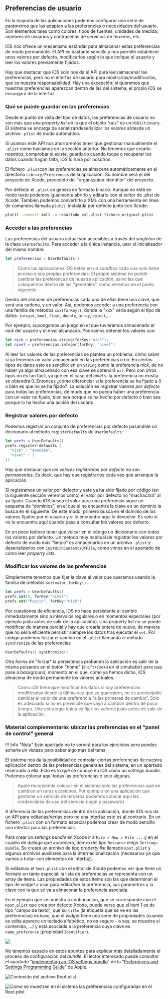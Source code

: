 ## Preferencias de usuario

En la mayoría de las aplicaciones podemos configurar una serie de parámetros que las adaptan a las preferencias o necesidades del usuario. Son elementos tales como colores, tipos de fuentes, unidades de medida, nombres de usuarios y contraseñas de servicios de terceros, etc.

iOS nos ofrece un mecanismo estándar para almacenar estas preferencias de modo permanente. El API es bastante sencillo y nos permite establecer unos valores por defecto, modificarlos según lo que indique el usuario y leer los valores previamente fijados. 

Hay que destacar que iOS solo nos da el API para leer/almacenar las preferencias, pero no el interfaz de usuario para mostrarlas/modificarlas, que es nuestra responsabilidad. Hay una excepción: si queremos que nuestras preferencias aparezcan dentro de las del sistema, el propio iOS se encargará de la interfaz.

### Qué se puede guardar en las preferencias

Desde el punto de vista del tipo de datos, las preferencias de usuario no son más que una *property list* en la que el objeto “raíz” es un `NSDictionary`. El sistema se encarga de serializar/deserializar los valores a/desde un archivo `.plist` de modo automático.

Si usamos este API nos ahorraremos tener que gestionar manualmente el `.plist` como hacíamos en la sección anterior. No tenemos que crearlo nosotros, comprobar si existe, guardarlo cuando toque o recuperar los datos cuando hagan falta, iOS lo hará por nosotros.

El fichero `.plist`con las preferencias se almacena automáticamente en el directorio `Library/Preferences` de la aplicación. Su nombre será el del proyecto de Xcode, precedido del "organization identifier" del proyecto. 

Por defecto el `.plist` se genera en formato binario. Aunque no esté en modo texto podemos igualmente abrirlo y editarlo con el editor de .plist de Xcode. También podemos convertirlo a XML con una herramienta en línea de comandos llamada `plutil`, instalada por defecto junto con Xcode:

```bash
plutil -convert xml1 -o resultado_xml.plist fichero_original.plist
```

### Acceder a las preferencias<a name="acceso_prefs"></a>

Las preferencias del usuario actual son accesibles a través del *singleton* de la clase `UserDefaults`. Para acceder a la única instancia, usar el inicializador del mismo nombre

```swift
let preferencias = UserDefaults()
```

> Como las aplicaciones iOS están en un *sandbox* cada una solo tiene acceso a sus propias preferencias. El propio sistema no puede cambiar las preferencas de nuestra aplicación, salvo las que coloquemos dentro de las “generales”, como veremos en el punto siguiente

Dentro del almacén de preferencias cada una de ellas tiene una clave, que será una cadena, y un valor. Así, podemos acceder a una preferencia con una familia de métodos `xxx(forKey:)`, donde la "xxx" varía según el tipo de datos: `integer`, `bool`, `float`, `double`, `array`, `object`,…

Por ejemplo, supongamos un juego en el que tuviéramos almacenado el *nick* del usuario y el *nivel* alcanzado. Podríamos obtener los valores con:

```swift
let nick = preferencias.string(forKey:"nick");
let nivel = preferencias.integer(forKey: "nivel")
```

Al leer los valores de las preferencias se plantea un problema: cómo saber si ya tenemos un valor almacenado en las preferencias o no. En ciertos tipos de datos esto es sencillo: en un `String` como la preferencia *nick*, de no haber ya algo almacenado con esa clave se obtendrá `nil`. Pero con otros tipos no es tan fácil, ya que en el caso del *nivel* si la preferencia no existía se obtendrá 0. Entonces ¿cómo diferenciar si la preferencia se ha fijado a 0 o bien es que no se ha fijado?. La solución es registrar *valores por defecto* para todas las preferencias, de modo que no pueda haber una preferencia con un valor no fijado, bien sea porque se ha hecho por defecto o bien sea porque lo ha hecho una acción del usuario.

### Registrar valores por defecto

Podemos registrar un conjunto de preferencias por defecto pasándole un diccionario al método `registerDefaults` de `UserDefaults`:

```swift
let prefs = UserDefaults()
prefs.register(defaults:[
  "nick" : "anonimo",
  "nivel" : 1
])
```

Hay que destacar que *los valores registrados por defecto no son permanentes*. Es decir, que hay que registrarlos cada vez que arranque la aplicación.

Si registramos un valor por defecto y este ya ha sido fijado por código (en la siguiente sección veremos cómo) el valor por defecto no “machacará” al ya fijado. Cuando iOS busca el valor para una preferencia sigue un esquema de “dominios”, en el que si no encuentra la clave en un dominio la busca en el siguiente. De este modo, primero busca en el dominio de los valores fijados por el usuario y si lo encuentra aquí lo devuelve. Es solo si no lo encuentra aquí cuando pasa a consultar los valores por defecto.

En un poco tedioso tener que volcar en el código un diccionario con todos los valores por defecto. Un método muy habitual de registrar los valores por defecto de modo más “limpio” es almacenarlos en un archivo `.plist` y deserializarlos con `initWithContentsOfFile`, como vimos en el apartado de cómo leer *property lists*.

### Modificar los valores de las preferencias <a name="modificar_prefs"></a>

Simplemente tenemos que fijar la clave al valor que queramos usando la familia de métodos `set(valor,forKey:)`

```swift
let prefs = UserDefaults()
prefs.set(5, forKey:"nivel")
prefs.set("Pepito", forKey:"nick")
```

Por cuestiones de eficiencia, iOS no hace persistente el cambio inmediatamente sino a intervalos regulares o en momentos especiales (por ejemplo justo antes de salir de la aplicación). Una *property list* no se puede modificar de manera parcial y hay que crearla entera de nuevo, de manera que no sería eficiente persistir siempre los datos tras ejecutar el `set`. Por código podemos forzar el cambio en el `.plist` llamando al método `synchronize` de las preferencias

```swift
UserDefaults().synchronize()
```

Otra forma de "forzar" la persistencia probando la aplicación es salir de la misma pulsando en el botón "home" (`Shift+Cmd+H` en el simulador) para que pase a *background*, momento en el que, como ya hemos dicho, iOS almacena de modo permanente los valores actuales. 

> Como iOS tiene que modificar los datos si hay preferencias modificadas desde la última vez que se guardaron, no es aconsejable cambiar el valor de una preferencia “a las primeras de cambio”. Solo es adecuado si no es previsible que vaya a cambiar dentro de poco tiempo. Una estrategia típica es fijar los valores justo antes de salir de la aplicación.

### Material complementario: ubicar las preferencias en el “panel de control” general

!!! Info "Nota"
    Este apartado no te servirá para los ejercicios pero puedes echarle un vistazo para saber algo más del tema

El sistema nos da la posibilidad de controlar ciertas preferencias de nuestra aplicación dentro de las preferencias generales del sistema, en un apartado reservado a ella. Esto es lo que se conoce en iOS como un *settings bundle*. Podemos colocar aquí todas las preferencias o solo algunas.

> Apple recomienda colocar en el sistema solo las preferencias que se cambien en raras ocasiones. Por ejemplo en una aplicación que gestione un servicio de terceros podemos colocar aquí las credenciales de uso del servicio (login y password)

A diferencia de las preferencias dentro de la aplicación, donde iOS nos da un API para editarlas/verlas pero no una interfaz esto es al contrario. En un fichero `.plist` con un formato especial podemos crear de modo sencillo una interfaz para las preferencias. 

Para crear un *settings bundle* en Xcode ir a `File > New > File ...` y en el cuadro de diálogo que aparecerá, dentro del tipo `Resource` elegir  `Settings Bundle`. Se creará un archivo de tipo *property list* llamado `Root.plist` y algunos archivos auxiliares para la internacionalización (necesarios ya que vamos a tratar con elementos de interfaz).

Si editamos el `Root.plist` con el editor de Xcode podemos ver que tiene un formato un tanto especial: la lista de preferencias se representa con un array de items. Las propiedades de estos items son las que determinan el tipo de *widget* a usar para editar/ver la preferencia, sus parámetros y la clave con la que se va a almacenar la preferencia asociada. 

En el ejemplo que se muestra a continuación, que se corresponde con el `Root.plist` que crea por defecto Xcode, puede verse que el item 1 es de tipo "campo de texto", que su `title` (la etiqueta que se ve en las preferencias) es `Name`, que el *widget* tiene una serie de propiedades (cuando se edita aparece un teclado alfabético,  no es seguro - o sea, se muestra el contenido, …) y está asociada a la preferencia cuya clave es `name_preference` (propiedad `Identifier`). 

![](img/root.plist.png)

No tenemos espacio en estos apuntes para explicar más detalladamente el proceso de configuración del *bundle*. El lector interesado puede consultar el apartado “[implementing an iOS settings bundle](https://developer.apple.com/library/ios/documentation/Cocoa/Conceptual/UserDefaults/Preferences/Preferences.html)” de la “[Preferences and Settings Programming Guide](https://developer.apple.com/library/ios/documentation/Cocoa/Conceptual/UserDefaults/Introduction/Introduction.html#//apple_ref/doc/uid/10000059i-CH1-SW1)” de Apple.

![](img/root.plist.png "Contenido del archivo Root.plist")

![](img/settings.png "Cómo se muestran en el sistema las preferencias configuradas en el Root.plist")
